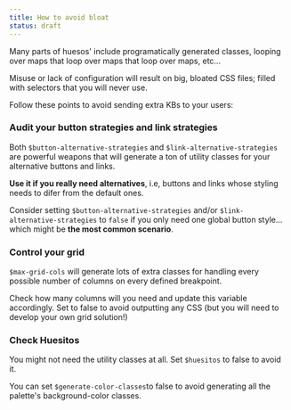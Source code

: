 ```yaml
---
title: How to avoid bloat
status: draft
---
```


Many parts of huesos' include programatically generated classes, looping over maps that loop over maps that loop over maps, etc...

Misuse or lack of configuration will result on big, bloated CSS files; filled with selectors that you will never use.

Follow these points to avoid sending extra KBs to your users:


### Audit your button strategies and link strategies

Both `$button-alternative-strategies` and `$link-alternative-strategies` are powerful weapons that will generate a ton of utility classes for your alternative buttons and links.

**Use it if you really need alternatives**, i.e, buttons and links whose styling needs to difer from the default ones.

Consider setting `$button-alternative-strategies` and/or `$link-alternative-strategies` to `false` if you only need one global button style... which might be **the most common scenario**.

### Control your grid

`$max-grid-cols` will generate lots of extra classes for handling every possible number of columns on every defined breakpoint.

Check how many columns will you need and update this variable accordingly. Set to false to avoid outputting any CSS (but you will need to develop your own grid solution!)

### Check Huesitos

You might not need the utility classes at all. Set `$huesitos` to false to avoid it.

You can set `$generate-color-classes`to false to avoid generating all the palette's background-color classes.
